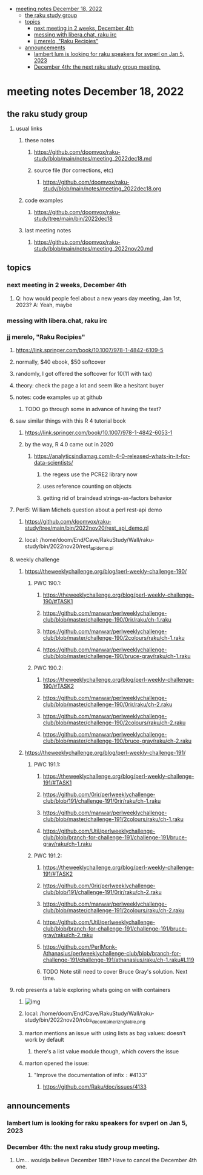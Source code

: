 - [meeting notes December 18, 2022](#org39dd6e4)
  - [the raku study group](#org5726420)
  - [topics](#orgee644a5)
    - [next meeting in 2 weeks, December 4th](#org4592b0d)
    - [messing with libera.chat, raku irc](#org84f437c)
    - [jj merelo, "Raku Recipies"](#org96fb1b5)
  - [announcements](#orga47eb28)
    - [lambert lum is looking for raku speakers for svperl on Jan 5, 2023](#org4230fa0)
    - [December 4th: the next raku study group meeting.](#orgbaff4e6)


<a id="org39dd6e4"></a>

# meeting notes December 18, 2022


<a id="org5726420"></a>

## the raku study group

1.  usual links

    1.  these notes
    
        1.  <https://github.com/doomvox/raku-study/blob/main/notes/meeting_2022dec18.md>
        
        2.  source file (for corrections, etc)
        
            1.  <https://github.com/doomvox/raku-study/blob/main/notes/meeting_2022dec18.org>
    
    2.  code examples
    
        1.  <https://github.com/doomvox/raku-study/tree/main/bin/2022dec18>
    
    3.  last meeting notes
    
        1.  <https://github.com/doomvox/raku-study/blob/main/notes/meeting_2022nov20.md>


<a id="orgee644a5"></a>

## topics


<a id="org4592b0d"></a>

### next meeting in 2 weeks, December 4th

1.  Q: how would people feel about a new years day meeting, Jan 1st, 2023? A: Yeah, maybe


<a id="org84f437c"></a>

### messing with libera.chat, raku irc


<a id="org96fb1b5"></a>

### jj merelo, "Raku Recipies"

1.  <https://link.springer.com/book/10.1007/978-1-4842-6109-5>

2.  normally, $40 ebook, $50 softcover

3.  randomly, I got offered the softcover for $10 ($11 with tax)

4.  theory: check the page a lot and seem like a hesitant buyer

5.  notes: code examples up at github

    1.  TODO go through some in advance of having the text?

6.  saw similar things with this R 4 tutorial book

    1.  <https://link.springer.com/book/10.1007/978-1-4842-6053-1>
    
    2.  by the way, R 4.0 came out in 2020
    
        1.  <https://analyticsindiamag.com/r-4-0-released-whats-in-it-for-data-scientists/>
        
            1.  the regexs use the PCRE2 library now
            
            2.  uses reference counting on objects
            
            3.  getting rid of braindead strings-as-factors behavior

7.  Perl5: William Michels question about a perl rest-api demo

    1.  <https://github.com/doomvox/raku-study/tree/main/bin/2022nov20/rest_api_demo.pl>
    
    2.  local: /home/doom/End/Cave/RakuStudy/Wall/raku-study/bin/2022nov20/rest<sub>api</sub><sub>demo.pl</sub>

8.  weekly challenge

    1.  <https://theweeklychallenge.org/blog/perl-weekly-challenge-190/>
    
        1.  PWC 190.1:
        
            1.  <https://theweeklychallenge.org/blog/perl-weekly-challenge-190/#TASK1>
            
            2.  <https://github.com/manwar/perlweeklychallenge-club/blob/master/challenge-190/0rir/raku/ch-1.raku>
            
            3.  <https://github.com/manwar/perlweeklychallenge-club/blob/master/challenge-190/2colours/raku/ch-1.raku>
            
            4.  <https://github.com/manwar/perlweeklychallenge-club/blob/master/challenge-190/bruce-gray/raku/ch-1.raku>
        
        2.  PWC 190.2:
        
            1.  <https://theweeklychallenge.org/blog/perl-weekly-challenge-190/#TASK2>
            
            2.  <https://github.com/manwar/perlweeklychallenge-club/blob/master/challenge-190/0rir/raku/ch-2.raku>
            
            3.  <https://github.com/manwar/perlweeklychallenge-club/blob/master/challenge-190/2colours/raku/ch-2.raku>
            
            4.  <https://github.com/manwar/perlweeklychallenge-club/blob/master/challenge-190/bruce-gray/raku/ch-2.raku>
    
    2.  <https://theweeklychallenge.org/blog/perl-weekly-challenge-191/>
    
        1.  PWC 191.1:
        
            1.  <https://theweeklychallenge.org/blog/perl-weekly-challenge-191/#TASK1>
            
            2.  <https://github.com/0rir/perlweeklychallenge-club/blob/191/challenge-191/0rir/raku/ch-1.raku>
            
            3.  <https://github.com/manwar/perlweeklychallenge-club/blob/master/challenge-191/2colours/raku/ch-1.raku>
            
            4.  <https://github.com/Util/perlweeklychallenge-club/blob/branch-for-challenge-191/challenge-191/bruce-gray/raku/ch-1.raku>
        
        2.  PWC 191.2:
        
            1.  <https://theweeklychallenge.org/blog/perl-weekly-challenge-191/#TASK2>
            
            2.  <https://github.com/0rir/perlweeklychallenge-club/blob/191/challenge-191/0rir/raku/ch-2.raku>
            
            3.  <https://github.com/manwar/perlweeklychallenge-club/blob/master/challenge-191/2colours/raku/ch-2.raku>
            
            4.  <https://github.com/Util/perlweeklychallenge-club/blob/branch-for-challenge-191/challenge-191/bruce-gray/raku/ch-2.raku>
            
            5.  <https://github.com/PerlMonk-Athanasius/perlweeklychallenge-club/blob/branch-for-challenge-191/challenge-191/athanasius/raku/ch-1.raku#L119>
            
            6.  TODO Note still need to cover Bruce Gray's solution.  Next time.

9.  rob presents a table exploring whats going on with containers

    1.  ![img](https://github.com/doomvox/raku-study/tree/main/bin/2022nov20//robs_decontainerizng_table.png)
    
    2.  local: /home/doom/End/Cave/RakuStudy/Wall/raku-study/bin/2022nov20/robs<sub>decontainerizng</sub><sub>table.png</sub>
    
    3.  marton mentions an issue with using lists as bag values: doesn't work by default
    
        1.  there's a list value module though, which covers the issue
    
    4.  marton opened the issue:
    
        1.  "Improve the documentation of infix `:` #4133"
        
            1.  <https://github.com/Raku/doc/issues/4133>


<a id="orga47eb28"></a>

## announcements


<a id="org4230fa0"></a>

### lambert lum is looking for raku speakers for svperl on Jan 5, 2023


<a id="orgbaff4e6"></a>

### December 4th: the next raku study group meeting.

1.  Um&#x2026; wouldja believe December 18th?  Have to cancel the December 4th one.
